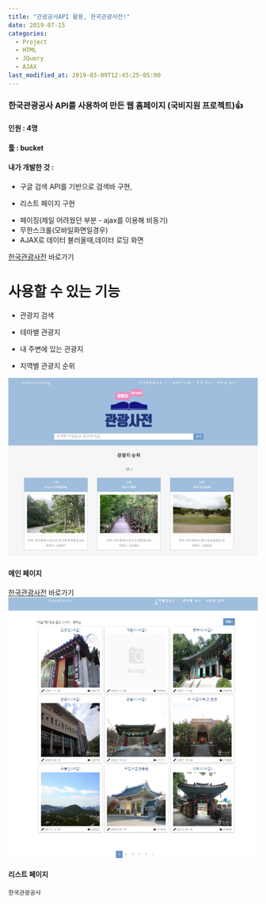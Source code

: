 ```yaml
---
title: "관광공사API 활용, 한국관광사전!"
date: 2019-07-15
categories:
  - Project
  - HTML
  - JQuery
  - AJAX
last_modified_at: 2019-03-09T12:45:25-05:00
---
```



### 한국관광공사 API를 사용하여 만든 웹 홈페이지 (국비지원 프로젝트):+1:


#### 인원 : 4명
#### 툴 : bucket
#### 내가 개발한 것 :
+ 구글 검색 API를 기반으로 검색바 구현,
* 리스트 페이지 구현
- 페이징(제일 어려웠던 부분 - ajax를 이용해 비동기)
- 무한스크롤(모바일화면일경우)
- AJAX로 데이터 불러올때,데이터 로딩 화면


[한국관광사전](https://jaewoong9302.cafe24.com) 바로가기

# 사용할 수 있는 기능 
+ 관광지 검색
* 테마별 관광지
- 내 주변에 있는 관광지
+ 지역별 관광지 순위 

![관광사전이미지](/images/img1.PNG)
####               메인 페이지
[한국관광사전](https://jaewoong9302.cafe24.com) 바로가기
![리스트페이지](/images/img2.PNG)
####               리스트 페이지
```bash
한국관광공사
```

